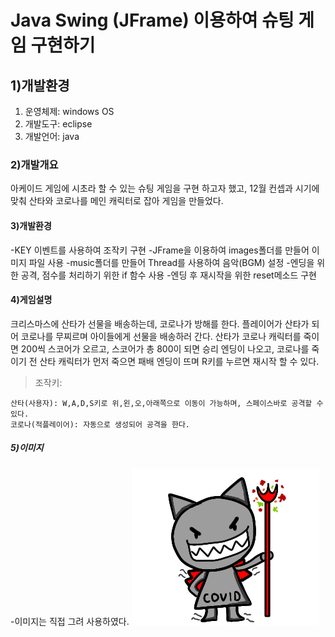 # **Java Swing (JFrame) 이용하여 슈팅 게임 구현하기**

## 1)개발환경
1. 운영체제: windows OS
2. 개발도구: eclipse
3. 개발언어: java

### 2)개발개요
아케이드 게임에 시초라 할 수 있는 슈팅 게임을 구현 하고자 했고, 12월 컨셉과 시기에 맞춰 산타와 코로나를 메인 캐릭터로 잡아 게임을 만들었다.

#### 3)개발환경
-KEY 이벤트를 사용하여 조작키 구현
-JFrame을 이용하여 images폴더를 만들어 이미지 파일 사용
-music폴더를 만들어 Thread를 사용하여 음악(BGM) 설정
-엔딩을 위한 공격, 점수를 처리하기 위한 if 함수 사용
-엔딩 후 재시작을 위한 reset메소드 구현

#### 4)게임설명
크리스마스에 산타가 선물을 배송하는데, 코로나가 방해를 한다.
플레이어가 산타가 되어 코로나를 무찌르며 아이들에게 선물을 배송하러 간다.
산타가 코로나 캐릭터를 죽이면 200씩 스코어가 오르고, 스코어가 총 800이 되면 승리 엔딩이 나오고,
코로나를 죽이기 전 산타 캐릭터가 먼저 죽으면 패배 엔딩이 뜨며 R키를 누르면 재시작 할 수 있다.

>조작키:

    산타(사용자): W,A,D,S키로 위,왼,오,아래쪽으로 이동이 가능하며, 스페이스바로 공격할 수 있다.
    코로나(적플레이어): 자동으로 생성되어 공격을 한다.


##### 5)이미지
-이미지는 직접 그려 사용하였다.
![산타](ShootingGame/bin/images/COVIDP.png)
